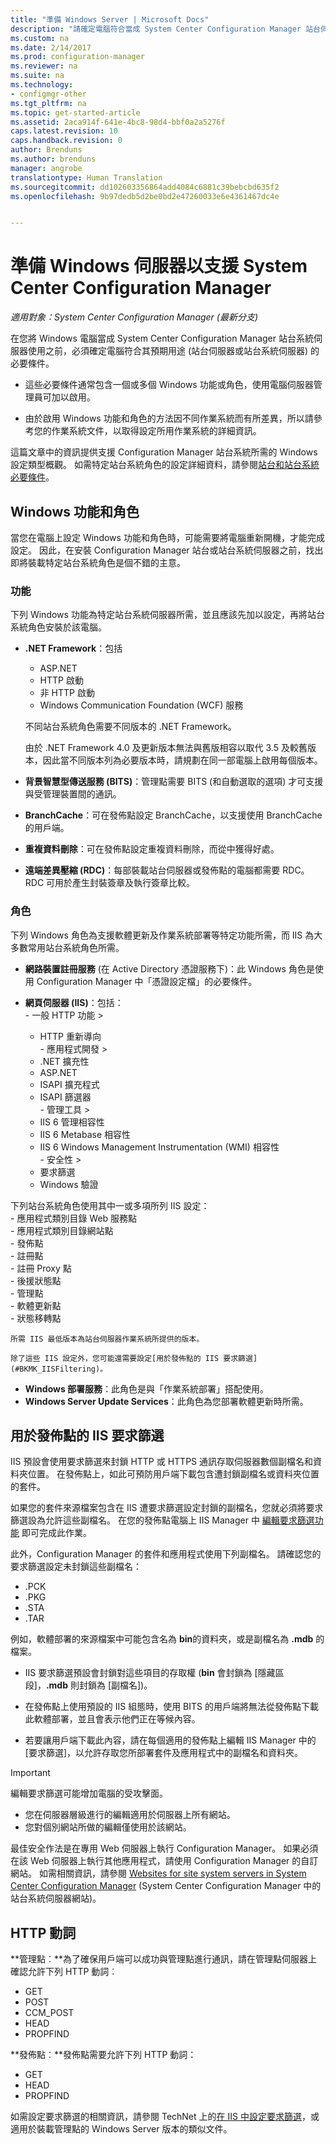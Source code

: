 ```yaml
---
title: "準備 Windows Server | Microsoft Docs"
description: "請確定電腦符合當成 System Center Configuration Manager 站台伺服器或站台系統伺服器使用的必要條件。"
ms.custom: na
ms.date: 2/14/2017
ms.prod: configuration-manager
ms.reviewer: na
ms.suite: na
ms.technology:
- configmgr-other
ms.tgt_pltfrm: na
ms.topic: get-started-article
ms.assetid: 2aca914f-641e-4bc8-98d4-bbf0a2a5276f
caps.latest.revision: 10
caps.handback.revision: 0
author: Brenduns
ms.author: brenduns
manager: angrobe
translationtype: Human Translation
ms.sourcegitcommit: dd102603356864add4084c6881c39bebcbd635f2
ms.openlocfilehash: 9b97dedb5d2be0bd2e47260033e6e4361467dc4e


---
```

# <a name="prepare-windows-servers-to-support-system-center-configuration-manager"></a>準備 Windows 伺服器以支援 System Center Configuration Manager

*適用對象：System Center Configuration Manager (最新分支)*

在您將 Windows 電腦當成 System Center Configuration Manager 站台系統伺服器使用之前，必須確定電腦符合其預期用途 (站台伺服器或站台系統伺服器) 的必要條件。  

-   這些必要條件通常包含一個或多個 Windows 功能或角色，使用電腦伺服器管理員可加以啟用。  

-   由於啟用 Windows 功能和角色的方法因不同作業系統而有所差異，所以請參考您的作業系統文件，以取得設定所用作業系統的詳細資訊。  

這篇文章中的資訊提供支援 Configuration Manager 站台系統所需的 Windows 設定類型概觀。 如需特定站台系統角色的設定詳細資料，請參閱[站台和站台系統必要條件](/sccm/core/plan-design/configs/site-and-site-system-prerequisites)。

##  <a name="a-namebkmkwinfeaturesa-windows-features-and-roles"></a><a name="BKMK_WinFeatures"></a> Windows 功能和角色  
 當您在電腦上設定 Windows 功能和角色時，可能需要將電腦重新開機，才能完成設定。 因此，在安裝 Configuration Manager 站台或站台系統伺服器之前，找出即將裝載特定站台系統角色是個不錯的主意。
### <a name="features"></a>功能  
 下列 Windows 功能為特定站台系統伺服器所需，並且應該先加以設定，再將站台系統角色安裝於該電腦。  

-   **.NET Framework**：包括  

    -   ASP.NET  
    -   HTTP 啟動  
    -   非 HTTP 啟動  
    -   Windows Communication Foundation (WCF) 服務  

    不同站台系統角色需要不同版本的 .NET Framework。  

    由於 .NET Framework 4.0 及更新版本無法與舊版相容以取代 3.5 及較舊版本，因此當不同版本列為必要版本時，請規劃在同一部電腦上啟用每個版本。  

-   **背景智慧型傳送服務 (BITS)**：管理點需要 BITS (和自動選取的選項) 才可支援與受管理裝置間的通訊。  

-   **BranchCache**：可在發佈點設定 BranchCache，以支援使用 BranchCache 的用戶端。  

-   **重複資料刪除**：可在發佈點設定重複資料刪除，而從中獲得好處。  

-   **遠端差異壓縮 (RDC)**：每部裝載站台伺服器或發佈點的電腦都需要 RDC。   
    RDC 可用於產生封裝簽章及執行簽章比較。  

### <a name="roles"></a>角色  
 下列 Windows 角色為支援軟體更新及作業系統部署等特定功能所需，而 IIS 為大多數常用站台系統角色所需。  

 -   **網路裝置註冊服務** (在 Active Directory 憑證服務下)：此 Windows 角色是使用 Configuration Manager 中「憑證設定檔」的必要條件。  

 -   **網頁伺服器 (IIS)**：包括：  
    -   一般 HTTP 功能 >  
        -   HTTP 重新導向  
    -   應用程式開發 >  
        -   .NET 擴充性  
        -   ASP.NET  
        -   ISAPI 擴充程式  
        -   ISAPI 篩選器  
    -   管理工具 >  
        -   IIS 6 管理相容性  
        -   IIS 6 Metabase 相容性  
        -   IIS 6 Windows Management Instrumentation (WMI) 相容性  
    -   安全性 >  
        -   要求篩選  
        -   Windows 驗證  

 下列站台系統角色使用其中一或多項所列 IIS 設定：  
    -   應用程式類別目錄 Web 服務點  
    -   應用程式類別目錄網站點  
    -   發佈點  
    -   註冊點  
    -   註冊 Proxy 點  
    -   後援狀態點  
    -   管理點  
    -   軟體更新點  
    -   狀態移轉點     

    所需 IIS 最低版本為站台伺服器作業系統所提供的版本。  

    除了這些 IIS 設定外，您可能還需要設定[用於發佈點的 IIS 要求篩選](#BKMK_IISFiltering)。  

-   **Windows 部署服務**：此角色是與「作業系統部署」搭配使用。  
-   **Windows Server Update Services**：此角色為您部署軟體更新時所需。  

##  <a name="a-namebkmkiisfilteringa-iis-request-filtering-for-distribution-points"></a><a name="BKMK_IISFiltering"></a> 用於發佈點的 IIS 要求篩選  
 IIS 預設會使用要求篩選來封鎖 HTTP 或 HTTPS 通訊存取伺服器數個副檔名和資料夾位置。 在發佈點上，如此可預防用戶端下載包含遭封鎖副檔名或資料夾位置的套件。  

 如果您的套件來源檔案包含在 IIS 遭要求篩選設定封鎖的副檔名，您就必須將要求篩選設為允許這些副檔名。 在您的發佈點電腦上 IIS Manager 中 [編輯要求篩選功能](https://technet.microsoft.com/library/hh831621.aspx) 即可完成此作業。  

 此外，Configuration Manager 的套件和應用程式使用下列副檔名。 請確認您的要求篩選設定未封鎖這些副檔名：  

-   .PCK  
-   .PKG  
-   .STA  
-   .TAR  

例如，軟體部署的來源檔案中可能包含名為 **bin**的資料夾，或是副檔名為 **.mdb** 的檔案。  

-   IIS 要求篩選預設會封鎖對這些項目的存取權 (**bin** 會封鎖為 [隱藏區段]，**.mdb** 則封鎖為 [副檔名])。  

-   在發佈點上使用預設的 IIS 組態時，使用 BITS 的用戶端將無法從發佈點下載此軟體部署，並且會表示他們正在等候內容。  

-   若要讓用戶端下載此內容，請在每個適用的發佈點上編輯 IIS Manager 中的 [要求篩選]，以允許存取您所部署套件及應用程式中的副檔名和資料夾。  

> [!IMPORTANT]  
>  編輯要求篩選可能增加電腦的受攻擊面。  
>   
>  -   您在伺服器層級進行的編輯適用於伺服器上所有網站。  
> -   您對個別網站所做的編輯僅使用於該網站。  
>   
>  最佳安全作法是在專用 Web 伺服器上執行 Configuration Manager。 如果必須在該 Web 伺服器上執行其他應用程式，請使用 Configuration Manager 的自訂網站。 如需相關資訊，請參閱 [Websites for site system servers in System Center Configuration Manager](../../../core/plan-design/network/websites-for-site-system-servers.md) (System Center Configuration Manager 中的站台系統伺服器網站)。  

## <a name="http-verbs"></a>HTTP 動詞
**管理點︰**為了確保用戶端可以成功與管理點進行通訊，請在管理點伺服器上確認允許下列 HTTP 動詞︰  
 - GET
 - POST
 - CCM_POST
 - HEAD
 - PROPFIND

**發佈點︰**發佈點需要允許下列 HTTP 動詞：
 - GET
 - HEAD
 - PROPFIND

如需設定要求篩選的相關資訊，請參閱 TechNet 上的[在 IIS 中設定要求篩選](https://technet.microsoft.com/library/hh831621.aspx#Verbs)，或適用於裝載管理點的 Windows Server 版本的類似文件。



<!--HONumber=Feb17_HO3-->


